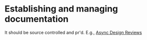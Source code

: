 # Establishing and managing documentation

It should be source controlled and pr'd. E.g., [Async Design Reviews](../../design-reviews/recipes/async-design-reviews.md)

